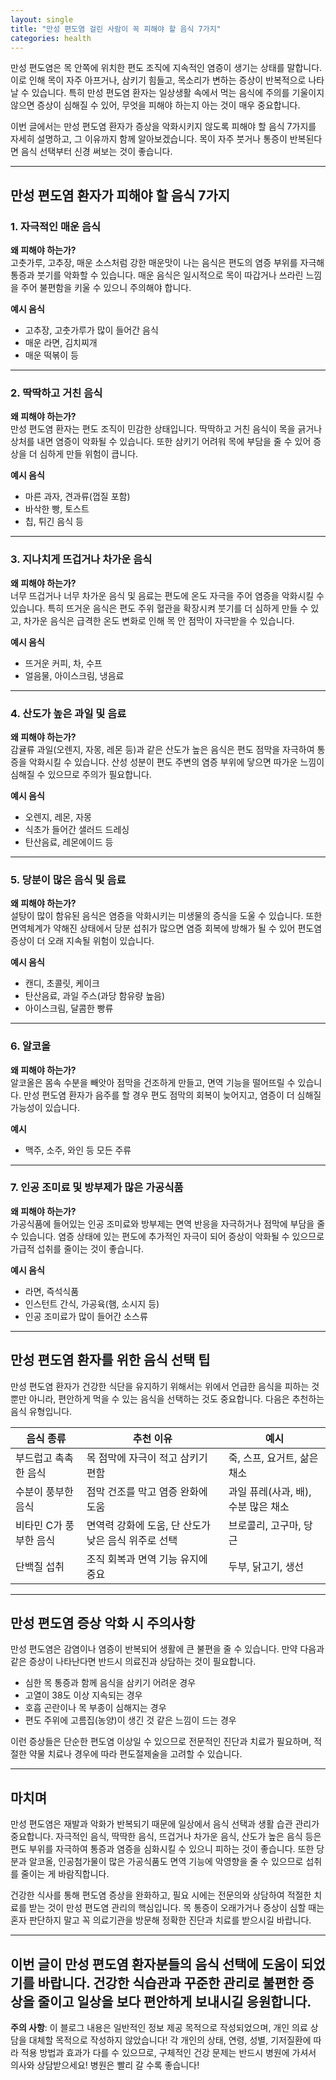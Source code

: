 ```yaml
---
layout: single
title: "만성 편도염 걸린 사람이 꼭 피해야 할 음식 7가지"
categories: health
---
```

만성 편도염은 목 안쪽에 위치한 편도 조직에 지속적인 염증이 생기는 상태를 말합니다. 이로 인해 목이 자주 아프거나, 삼키기 힘들고, 목소리가 변하는 증상이 반복적으로 나타날 수 있습니다. 특히 만성 편도염 환자는 일상생활 속에서 먹는 음식에 주의를 기울이지 않으면 증상이 심해질 수 있어, 무엇을 피해야 하는지 아는 것이 매우 중요합니다.

이번 글에서는 만성 편도염 환자가 증상을 악화시키지 않도록 피해야 할 음식 7가지를 자세히 설명하고, 그 이유까지 함께 알아보겠습니다. 목이 자주 붓거나 통증이 반복된다면 음식 선택부터 신경 써보는 것이 좋습니다.

---

## 만성 편도염 환자가 피해야 할 음식 7가지

### 1. 자극적인 매운 음식

**왜 피해야 하는가?**  
고춧가루, 고추장, 매운 소스처럼 강한 매운맛이 나는 음식은 편도의 염증 부위를 자극해 통증과 붓기를 악화할 수 있습니다. 매운 음식은 일시적으로 목이 따갑거나 쓰라린 느낌을 주어 불편함을 키울 수 있으니 주의해야 합니다.

**예시 음식**  
- 고추장, 고춧가루가 많이 들어간 음식  
- 매운 라면, 김치찌개  
- 매운 떡볶이 등

---

### 2. 딱딱하고 거친 음식

**왜 피해야 하는가?**  
만성 편도염 환자는 편도 조직이 민감한 상태입니다. 딱딱하고 거친 음식이 목을 긁거나 상처를 내면 염증이 악화될 수 있습니다. 또한 삼키기 어려워 목에 부담을 줄 수 있어 증상을 더 심하게 만들 위험이 큽니다.

**예시 음식**  
- 마른 과자, 견과류(껍질 포함)  
- 바삭한 빵, 토스트  
- 칩, 튀긴 음식 등

---

### 3. 지나치게 뜨겁거나 차가운 음식

**왜 피해야 하는가?**  
너무 뜨겁거나 너무 차가운 음식 및 음료는 편도에 온도 자극을 주어 염증을 악화시킬 수 있습니다. 특히 뜨거운 음식은 편도 주위 혈관을 확장시켜 붓기를 더 심하게 만들 수 있고, 차가운 음식은 급격한 온도 변화로 인해 목 안 점막이 자극받을 수 있습니다.

**예시 음식**  
- 뜨거운 커피, 차, 수프  
- 얼음물, 아이스크림, 냉음료

---

### 4. 산도가 높은 과일 및 음료

**왜 피해야 하는가?**  
감귤류 과일(오렌지, 자몽, 레몬 등)과 같은 산도가 높은 음식은 편도 점막을 자극하여 통증을 악화시킬 수 있습니다. 산성 성분이 편도 주변의 염증 부위에 닿으면 따가운 느낌이 심해질 수 있으므로 주의가 필요합니다.

**예시 음식**  
- 오렌지, 레몬, 자몽  
- 식초가 들어간 샐러드 드레싱  
- 탄산음료, 레몬에이드 등

---

### 5. 당분이 많은 음식 및 음료

**왜 피해야 하는가?**  
설탕이 많이 함유된 음식은 염증을 악화시키는 미생물의 증식을 도울 수 있습니다. 또한 면역체계가 약해진 상태에서 당분 섭취가 많으면 염증 회복에 방해가 될 수 있어 편도염 증상이 더 오래 지속될 위험이 있습니다.

**예시 음식**  
- 캔디, 초콜릿, 케이크  
- 탄산음료, 과일 주스(과당 함유량 높음)  
- 아이스크림, 달콤한 빵류

---

### 6. 알코올

**왜 피해야 하는가?**  
알코올은 몸속 수분을 빼앗아 점막을 건조하게 만들고, 면역 기능을 떨어뜨릴 수 있습니다. 만성 편도염 환자가 음주를 할 경우 편도 점막의 회복이 늦어지고, 염증이 더 심해질 가능성이 있습니다.

**예시**  
- 맥주, 소주, 와인 등 모든 주류

---

### 7. 인공 조미료 및 방부제가 많은 가공식품

**왜 피해야 하는가?**  
가공식품에 들어있는 인공 조미료와 방부제는 면역 반응을 자극하거나 점막에 부담을 줄 수 있습니다. 염증 상태에 있는 편도에 추가적인 자극이 되어 증상이 악화될 수 있으므로 가급적 섭취를 줄이는 것이 좋습니다.

**예시 음식**  
- 라면, 즉석식품  
- 인스턴트 간식, 가공육(햄, 소시지 등)  
- 인공 조미료가 많이 들어간 소스류

---

## 만성 편도염 환자를 위한 음식 선택 팁

만성 편도염 환자가 건강한 식단을 유지하기 위해서는 위에서 언급한 음식을 피하는 것뿐만 아니라, 편안하게 먹을 수 있는 음식을 선택하는 것도 중요합니다. 다음은 추천하는 음식 유형입니다.

| 음식 종류       | 추천 이유                                     | 예시                                   |
|-----------------|----------------------------------------------|--------------------------------------|
| 부드럽고 촉촉한 음식 | 목 점막에 자극이 적고 삼키기 편함                  | 죽, 스프, 요거트, 삶은 채소          |
| 수분이 풍부한 음식  | 점막 건조를 막고 염증 완화에 도움                   | 과일 퓨레(사과, 배), 수분 많은 채소  |
| 비타민 C가 풍부한 음식 | 면역력 강화에 도움, 단 산도가 낮은 음식 위주로 선택 | 브로콜리, 고구마, 당근                |
| 단백질 섭취        | 조직 회복과 면역 기능 유지에 중요                    | 두부, 닭고기, 생선                    |

---

## 만성 편도염 증상 악화 시 주의사항

만성 편도염은 감염이나 염증이 반복되어 생활에 큰 불편을 줄 수 있습니다. 만약 다음과 같은 증상이 나타난다면 반드시 의료진과 상담하는 것이 필요합니다.

- 심한 목 통증과 함께 음식을 삼키기 어려운 경우  
- 고열이 38도 이상 지속되는 경우  
- 호흡 곤란이나 목 부종이 심해지는 경우  
- 편도 주위에 고름집(농양)이 생긴 것 같은 느낌이 드는 경우

이런 증상들은 단순한 편도염 이상일 수 있으므로 전문적인 진단과 치료가 필요하며, 적절한 약물 치료나 경우에 따라 편도절제술을 고려할 수 있습니다.

---

## 마치며

만성 편도염은 재발과 악화가 반복되기 때문에 일상에서 음식 선택과 생활 습관 관리가 중요합니다. 자극적인 음식, 딱딱한 음식, 뜨겁거나 차가운 음식, 산도가 높은 음식 등은 편도 부위를 자극하여 통증과 염증을 심화시킬 수 있으니 피하는 것이 좋습니다. 또한 당분과 알코올, 인공첨가물이 많은 가공식품도 면역 기능에 악영향을 줄 수 있으므로 섭취를 줄이는 게 바람직합니다.

건강한 식사를 통해 편도염 증상을 완화하고, 필요 시에는 전문의와 상담하여 적절한 치료를 받는 것이 만성 편도염 관리의 핵심입니다. 목 통증이 오래가거나 증상이 심할 때는 혼자 판단하지 말고 꼭 의료기관을 방문해 정확한 진단과 치료를 받으시길 바랍니다.

---

이번 글이 만성 편도염 환자분들의 음식 선택에 도움이 되었기를 바랍니다. 건강한 식습관과 꾸준한 관리로 불편한 증상을 줄이고 일상을 보다 편안하게 보내시길 응원합니다.
---

**주의 사항**: 이 블로그 내용은 일반적인 정보 제공 목적으로 작성되었으며, 개인 의료 상담을 대체할 목적으로 작성하지 않았습니다! 각 개인의 상태, 연령, 성별, 기저질환에 따라 적용 방법과 효과가 다를 수 있으므로, 구체적인 건강 문제는 반드시 병원에 가셔서 의사와 상담받으세요! 병원은 빨리 갈 수록 좋습니다!
